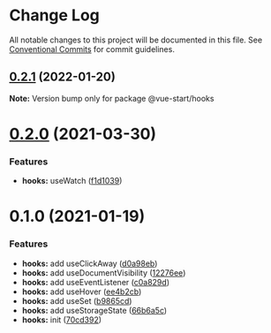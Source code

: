 # Change Log

All notable changes to this project will be documented in this file.
See [Conventional Commits](https://conventionalcommits.org) for commit guidelines.

## [0.2.1](https://github.com/zxeryu/vue-start/compare/@vue-start/hooks@0.2.0...@vue-start/hooks@0.2.1) (2022-01-20)

**Note:** Version bump only for package @vue-start/hooks

# [0.2.0](https://github.com/zxeryu/vue-start/compare/@vue-start/hooks@0.1.0...@vue-start/hooks@0.2.0) (2021-03-30)

### Features

- **hooks:** useWatch ([f1d1039](https://github.com/zxeryu/vue-start/commit/f1d1039d9ddcae96093bd5d1768652677215f483))

# 0.1.0 (2021-01-19)

### Features

- **hooks:** add useClickAway ([d0a98eb](https://github.com/zxeryu/vue-start/commit/d0a98ebd91840f802042bf6d217564a3814a841d))
- **hooks:** add useDocumentVisibility ([12276ee](https://github.com/zxeryu/vue-start/commit/12276ee0683d8fbae7088b147bfc3448c4ecebfc))
- **hooks:** add useEventListener ([c0a829d](https://github.com/zxeryu/vue-start/commit/c0a829ddcb719d64f80ca096b3fb461d96ce4d6c))
- **hooks:** add useHover ([ee4b2cb](https://github.com/zxeryu/vue-start/commit/ee4b2cbdbd3b415d05086da8f0be00edb3874b42))
- **hooks:** add useSet ([b9865cd](https://github.com/zxeryu/vue-start/commit/b9865cd5a5074cb695174d3e9310c7398c37cf30))
- **hooks:** add useStorageState ([66b6a5c](https://github.com/zxeryu/vue-start/commit/66b6a5c8a25d5bdab8ebaa7c58c4c6c354438a07))
- **hooks:** init ([70cd392](https://github.com/zxeryu/vue-start/commit/70cd39262b903fa1dd5ea1e33e332269ed8d0ac2))
